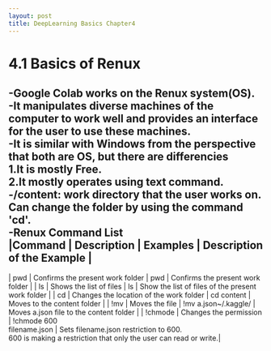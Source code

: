 ```yaml
---
layout: post
title: DeepLearning Basics Chapter4
---
```


# 4.1 Basics of Renux # 
-Google Colab works on the Renux system(OS).<br/>
-It manipulates diverse machines of the computer to work well and provides an interface for the user to use these machines.<br/>
-It is similar with Windows from the perspective that both are OS, but there are differencies<br/>
1.It is mostly Free.<br/>
2.It mostly operates using text command.<br/>
-/content: work directory that the user works on. Can change the folder by using the command 'cd'.<br/>
-Renux Command List<br/>
 |Command | Description                              | Examples   | Description of the Example                       |
----------------------------------------------------------------------------------------------------------------------
 | pwd  | Confirms the present work folder         |   pwd      | Confirms the present work folder                  |
 |  ls  |    Shows the list of files               |   ls       | Show the list of files of the present work folder |
 |  cd  | Changes the location of the work folder  | cd content | Moves to the content folder                       |
 |  !mv  | Moves the file                          | !mv a.json~/.kaggle/ | Moves a.json file to the content folder |
 |  !chmode  | Changes the permission              | !chmode 600<br/>filename.json | Sets filename.json restriction to 600.
                                                     <br/>600 is making a restriction that only the user can read or write.|
                                                     
